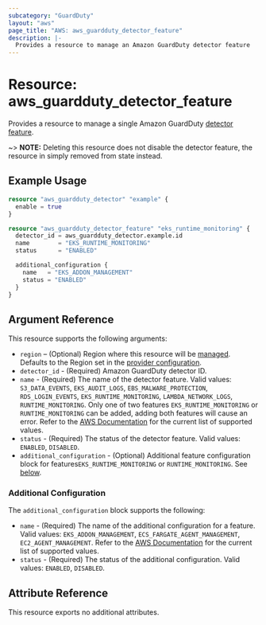 ```yaml
---
subcategory: "GuardDuty"
layout: "aws"
page_title: "AWS: aws_guardduty_detector_feature"
description: |-
  Provides a resource to manage an Amazon GuardDuty detector feature
---
```


# Resource: aws_guardduty_detector_feature

Provides a resource to manage a single Amazon GuardDuty [detector feature](https://docs.aws.amazon.com/guardduty/latest/ug/guardduty-features-activation-model.html#guardduty-features).

~> **NOTE:** Deleting this resource does not disable the detector feature, the resource in simply removed from state instead.

## Example Usage

```terraform
resource "aws_guardduty_detector" "example" {
  enable = true
}

resource "aws_guardduty_detector_feature" "eks_runtime_monitoring" {
  detector_id = aws_guardduty_detector.example.id
  name        = "EKS_RUNTIME_MONITORING"
  status      = "ENABLED"

  additional_configuration {
    name   = "EKS_ADDON_MANAGEMENT"
    status = "ENABLED"
  }
}
```

## Argument Reference

This resource supports the following arguments:

* `region` – (Optional) Region where this resource will be [managed](https://docs.aws.amazon.com/general/latest/gr/rande.html#regional-endpoints). Defaults to the Region set in the [provider configuration](https://registry.terraform.io/providers/hashicorp/aws/latest/docs#aws-configuration-reference).
* `detector_id` - (Required) Amazon GuardDuty detector ID.
* `name` - (Required) The name of the detector feature. Valid values: `S3_DATA_EVENTS`, `EKS_AUDIT_LOGS`, `EBS_MALWARE_PROTECTION`, `RDS_LOGIN_EVENTS`, `EKS_RUNTIME_MONITORING`, `LAMBDA_NETWORK_LOGS`, `RUNTIME_MONITORING`. Only one of two features `EKS_RUNTIME_MONITORING` or `RUNTIME_MONITORING` can be added, adding both features will cause an error. Refer to the [AWS Documentation](https://docs.aws.amazon.com/guardduty/latest/APIReference/API_DetectorFeatureConfiguration.html) for the current list of supported values.
* `status` - (Required) The status of the detector feature. Valid values: `ENABLED`, `DISABLED`.
* `additional_configuration` - (Optional) Additional feature configuration block for features`EKS_RUNTIME_MONITORING` or `RUNTIME_MONITORING`. See [below](#additional-configuration).

### Additional Configuration

The `additional_configuration` block supports the following:

* `name` - (Required) The name of the additional configuration for a feature. Valid values: `EKS_ADDON_MANAGEMENT`, `ECS_FARGATE_AGENT_MANAGEMENT`, `EC2_AGENT_MANAGEMENT`. Refer to the [AWS Documentation](https://docs.aws.amazon.com/guardduty/latest/APIReference/API_DetectorAdditionalConfiguration.html) for the current list of supported values.
* `status` - (Required) The status of the additional configuration. Valid values: `ENABLED`, `DISABLED`.

## Attribute Reference

This resource exports no additional attributes.
